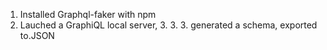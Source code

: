 1. Installed Graphql-faker with npm
2. Lauched a GraphiQL local server, 3. 3. 3. generated a schema, exported to.JSON